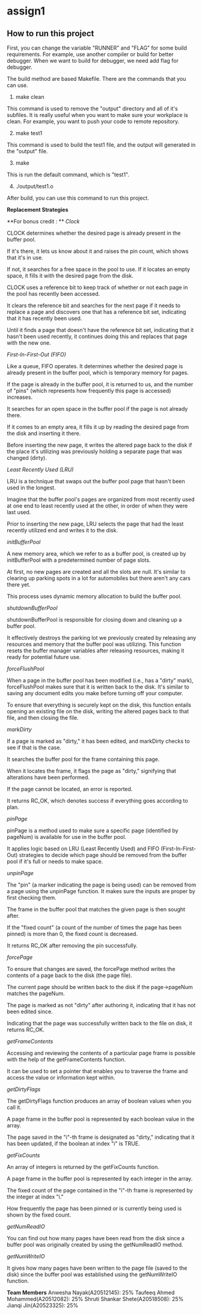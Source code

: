 # assign1

## How to run this project

First, you can change the variable "RUNNER" and "FLAG" for some build requirements. For example, use another compiler or build for better debugger. When we want to build for debugger, we need add flag for debugger.

The build method are based Makefile. There are the commands that you can use.

1) make clean

This command is used to remove the "output" directory and all of it's subfiles. It is really useful when you want to make sure your workplace is clean. For example, you want to push your code to remote repository.

2) make test1

This command is used to build the test1 file, and the output will generated in the "output" file.


3) make

This is run the default command, which is "test1".

4) ./output/test1.o

After build, you can use this command to run this project.


**Replacement Strategies**

**For bonus credit : ** *Clock*

CLOCK determines whether the desired page is already present in the buffer pool.

If it's there, it lets us know about it and raises the pin count, which shows that it's in use.

If not, it searches for a free space in the pool to use.
If it locates an empty space, it fills it with the desired page from the disk.

CLOCK uses a reference bit to keep track of whether or not each page in the pool has recently been accessed.

It clears the reference bit and searches for the next page if it needs to replace a page and discovers one that has a reference bit set, indicating that it has recently been used.

Until it finds a page that doesn't have the reference bit set, indicating that it hasn't been used recently, it continues doing this and replaces that page with the new one.

*First-In-First-Out (FIFO)*

Like a queue, FIFO operates. It determines whether the desired page is already present in the buffer pool, which is temporary memory for pages.

If the page is already in the buffer pool, it is returned to us, and the number of "pins" (which represents how frequently this page is accessed) increases.

It searches for an open space in the buffer pool if the page is not already there.

If it comes to an empty area, it fills it up by reading the desired page from the disk and inserting it there.

Before inserting the new page, it writes the altered page back to the disk if the place it's utilizing was previously holding a separate page that was changed (dirty).

*Least Recently Used (LRU)*

LRU is a technique that swaps out the buffer pool page that hasn't been used in the longest.

Imagine that the buffer pool's pages are organized from most recently used at one end to least recently used at the other, in order of when they were last used.

Prior to inserting the new page, LRU selects the page that had the least recently utilized end and writes it to the disk.


*initBufferPool*

A new memory area, which we refer to as a buffer pool, is created up by initBufferPool with a predetermined number of page slots.

At first, no new pages are created and all the slots are null. It's similar to clearing up parking spots in a lot for automobiles but there aren't any cars there yet.

This process uses dynamic memory allocation to build the buffer pool.

*shutdownBufferPool*

shutdownBufferPool is responsible for closing down and cleaning up a buffer pool.

It effectively destroys the parking lot we previously created by releasing any resources and memory that the buffer pool was utilizing.
This function resets the buffer manager variables after releasing resources, making it ready for potential future use.

*forceFlushPool*

When a page in the buffer pool has been modified (i.e., has a "dirty" mark), forceFlushPool makes sure that it is written back to the disk.
It's similar to saving any document edits you make before turning off your computer.

To ensure that everything is securely kept on the disk, this function entails opening an existing file on the disk, writing the altered pages back to that file, and then closing the file.

*markDirty*

If a page is marked as "dirty," it has been edited, and markDirty checks to see if that is the case.

It searches the buffer pool for the frame containing this page.

When it locates the frame, it flags the page as "dirty," signifying that alterations have been performed.

If the page cannot be located, an error is reported.

It returns RC_OK, which denotes success if everything goes according to plan.

*pinPage*

pinPage is a method used to make sure a specific page (identified by pageNum) is available for use in the buffer pool.

It applies logic based on LRU (Least Recently Used) and FIFO (First-In-First-Out) strategies to decide which page should be removed from the buffer pool if it's full or needs to make space.

*unpinPage*

The "pin" (a marker indicating the page is being used) can be removed from a page using the unpinPage function.
It makes sure the inputs are proper by first checking them.

The frame in the buffer pool that matches the given page is then sought after.

If the "fixed count" (a count of the number of times the page has been pinned) is more than 0, the fixed count is decreased.

It returns RC_OK after removing the pin successfully.

*forcePage*

To ensure that changes are saved, the forcePage method writes the contents of a page back to the disk (the page file).

The current page should be written back to the disk if the page->pageNum matches the pageNum.

The page is marked as not "dirty" after authoring it, indicating that it has not been edited since.

Indicating that the page was successfully written back to the file on disk, it returns RC_OK.

*getFrameContents*

Accessing and reviewing the contents of a particular page frame is possible with the help of the getFrameContents function.

It can be used to set a pointer that enables you to traverse the frame and access the value or information kept within.

*getDirtyFlags*

The getDirtyFlags function produces an array of boolean values when you call it.

A page frame in the buffer pool is represented by each boolean value in the array.

The page saved in the "i"-th frame is designated as "dirty," indicating that it has been updated, if the boolean at index "i" is TRUE.

*getFixCounts*

An array of integers is returned by the getFixCounts function.

A page frame in the buffer pool is represented by each integer in the array.

The fixed count of the page contained in the "i"-th frame is represented by the integer at index "i."

How frequently the page has been pinned or is currently being used is shown by the fixed count.

*getNumReadIO*

You can find out how many pages have been read from the disk since a buffer pool was originally created by using the getNumReadIO method.

*getNumWriteIO*

It gives how many pages have been written to the page file (saved to the disk) since the buffer pool was established using the getNumWriteIO function.


**Team Members**
Anwesha Nayak(A20512145): 25%
Taufeeq Ahmed Mohammed(A20512082): 25%
Shruti Shankar Shete(A20518508): 25%
Jianqi Jin(A20523325): 25%

